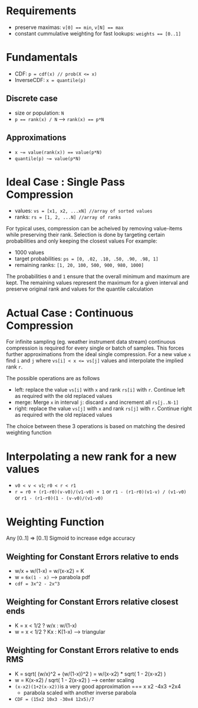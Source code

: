 <!-- markdownlint-disable MD004 MD007 MD010 MD041	MD022 MD024	MD032 -->

# Requirements

* preserve maximas: `v[0] == min`, `v[N] == max`
* constant cummulative weighting for fast lookups: `weights == [0..1]`

# Fundamentals

* CDF: `p = cdf(x) // prob(X <= x)`
* InverseCDF: `x = quantile(p)`

## Discrete case
* size or population: `N`
* `p == rank(x) / N` --> `rank(x) == p*N`

## Approximations
* `x ~= value(rank(x)) == value(p*N)`
* `quantile(p) ~= value(p*N)`

# Ideal Case : Single Pass Compression

* values: `vs = [x1, x2, ...xN] //array of sorted values`
* ranks: `rs = [1, 2, ...N] //array of ranks`

For typical uses, compression can be acheived by removing value-items while preserving their rank.
Selection is done by targeting certain probabilities and only keeping the closest values
For example:
* 1000 values
* target probabilities: `ps = [0, .02, .10, .50, .90, .98, 1]`
* remaining ranks: `[1, 20, 100, 500, 900, 980, 1000]`

The probabilities `0` and `1` ensure that the overall minimum and maximum are kept.
The remaining values represent the maximum for a given interval and preserve original rank and values for the quantile calculation

# Actual Case : Continuous Compression

For infinite sampling (eg. weather instrument data stream) continuous compression is required for every single or batch of samples.
This forces further approximations from the ideal single compression.
For a new value `x` find `i` and `j` where `vs[i] < x <= vs[j]` values and interpolate the implied rank `r`.

The possible operations are as follows
* left: replace the value `vs[i]` with `x` and rank `rs[i]` with `r`. Continue left as required with the old replaced values
* merge: Merge `x` in interval `j`: discard `x` and increment all `rs[j..N-1]`
* right: replace the value `vs[j]` with `x` and rank `rs[j]` with `r`. Continue right as required with the old replaced values

The choice between these 3 operations is based on matching the desired weighting function

# Interpolating a new rank for a new values
* `v0 < v < v1`; `r0 < r < r1`
* `r = r0 + (r1-r0)(v-v0)/(v1-v0) + 1` or `r1 - (r1-r0)(v1-v) / (v1-v0)` or `r1 - (r1-r0)(1 - (v-v0)/(v1-v0)`

# Weighting Function
Any [0..1] => [0..1] Sigmoid to increase edge accuracy

## Weighting for Constant Errors relative to ends
* w/x + w/(1-x) = w/(x-x2) = K
* w = `6x(1 - x)` --> parabola pdf
* `cdf = 3x^2 - 2x^3`

## Weighting for Constant Errors relative closest ends
* K = x < 1/2 ? w/x : w/(1-x)
* w = x < 1/2 ? Kx : K(1-x) --> triangular

## Weighting for Constant Errors relative to ends RMS
* K = sqrt( (w/x)^2 + (w/(1-x))^2 ) = w/(x-x2) * sqrt( 1 - 2(x-x2) )
* w = K(x-x2) / sqrt( 1 - 2(x-x2) ) --> center scaling
* `(x-x2)(1+2(x-x2))`is a very good approximation === x x2 -4x3 +2x4
  - parabola scaled with another inverse parabola
* `CDF = (15x2 10x3 -30x4 12x5)/7`
